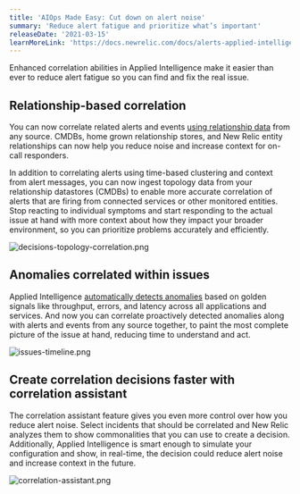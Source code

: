 ```yaml
---
title: 'AIOps Made Easy: Cut down on alert noise'
summary: 'Reduce alert fatigue and prioritize what’s important'
releaseDate: '2021-03-15'
learnMoreLink: 'https://docs.newrelic.com/docs/alerts-applied-intelligence/applied-intelligence/incident-intelligence/get-started-incident-intelligence/'
---
```


Enhanced correlation abilities in Applied Intelligence make it easier than ever to reduce alert fatigue so you can find and fix the real issue.  

## Relationship-based correlation

You can now correlate related alerts and events [using relationship data](https://docs.newrelic.com/docs/alerts-applied-intelligence/applied-intelligence/incident-intelligence/change-applied-intelligence-correlation-logic-decisions/#topology) from any source. CMDBs, home grown relationship stores, and New Relic entity relationships can now help you reduce noise and increase context for on-call responders.

In addition to correlating alerts using time-based clustering and context from alert messages, you can now ingest topology data from your relationship datastores (CMDBs) to enable more accurate correlation of alerts that are firing from connected services or other monitored entities. Stop reacting to individual symptoms and start responding to the actual issue at hand with more context about how they impact your broader environment, so you can prioritize problems accurately and efficiently.

![decisions-topology-correlation.png](./images/decisions-topology-correlation.png "The decisions topology correlation UI.")

## Anomalies correlated within issues

Applied Intelligence [automatically detects anomalies](https://one.nr/01qwL999rR5) based on golden signals like throughput, errors, and latency across all applications and services. And now you can correlate proactively detected anomalies along with alerts and events from any source together, to paint the most complete picture of the issue at hand, reducing time to understand and act.

![issues-timeline.png](./images/issues-timeline.png "The issues timeline UI.")

## Create correlation decisions faster with correlation assistant

The correlation assistant feature gives you even more control over how you reduce alert noise. Select incidents that should be correlated and New Relic analyzes them to show commonalities that you can use to create a decision. Additionally, Applied Intelligence is smart enough to simulate your configuration and show, in real-time, the decision could reduce alert noise and increase context in the future.

![correlation-assistant.png](./images/correlation-assistant.gif "The correlation assistant UI.")
